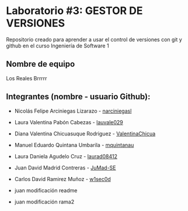 # Laboratorio #3: GESTOR DE VERSIONES
Repositorio creado para aprender a usar el control de versiones con git y github en el curso Ingeniería de Software 1

## Nombre de equipo
Los Reales Brrrrr

## Integrantes (nombre - usuario Github):
* Nicolás Felipe Arciniegas Lizarazo - [narciniegasl](https://github.com/narciniegasl)
* Laura Valentina Pabón Cabezas - [lauvale029](https://github.com/lauvale029)
* Diana Valentina Chicuasuque Rodriguez - [ValentinaChicua](https://github.com/ValentinaChicua)
* Manuel Eduardo Quintana Umbarila - [mquintanau](https://github.com/mquintanau)
* Laura Daniela Agudelo Cruz - [laurad08412](https://github.com/laurad08412)
* Juan David Madrid Contreras - [JuMad-SE](https://github.com/JuMad)
* Carlos David Ramirez Muñoz - [w1sec0d](https://github.com/w1sec0d)

* juan modificación readme
* juan modificación rama2 
